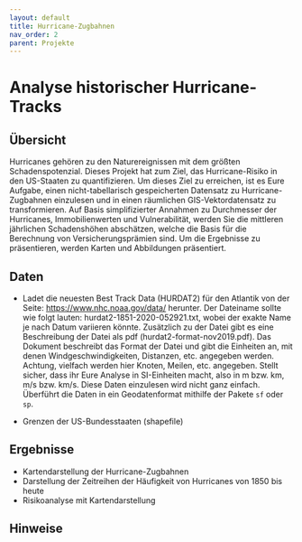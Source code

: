 ```yaml
---
layout: default
title: Hurricane-Zugbahnen
nav_order: 2
parent: Projekte
---
```


# Analyse historischer Hurricane-Tracks

## Übersicht

Hurricanes gehören zu den Naturereignissen mit dem größten Schadenspotenzial. Dieses Projekt hat zum Ziel, das Hurricane-Risiko in den US-Staaten zu quantifizieren. Um dieses Ziel zu erreichen, ist es Eure Aufgabe, einen nicht-tabellarisch gespeicherten Datensatz zu Hurricane-Zugbahnen einzulesen und in einen räumlichen GIS-Vektordatensatz zu transformieren. Auf Basis simplifizierter Annahmen zu Durchmesser der Hurricanes, Immobilienwerten und Vulnerabilität, werden Sie die mittleren jährlichen Schadenshöhen abschätzen, welche die Basis für die Berechnung von Versicherungsprämien sind. Um die Ergebnisse zu präsentieren, werden Karten und Abbildungen präsentiert. 

## Daten

- Ladet die neuesten Best Track Data (HURDAT2) für den Atlantik von der Seite: https://www.nhc.noaa.gov/data/ herunter. Der Dateiname sollte wie folgt lauten: hurdat2-1851-2020-052921.txt, wobei der exakte Name je nach Datum variieren könnte. Zusätzlich zu der Datei gibt es eine Beschreibung der Datei als pdf (hurdat2-format-nov2019.pdf). Das Dokument beschreibt das Format der Datei und gibt die Einheiten an, mit denen Windgeschwindigkeiten, Distanzen, etc. angegeben werden. Achtung, vielfach werden hier Knoten, Meilen, etc. angegeben. Stellt sicher, dass ihr Eure Analyse in SI-Einheiten macht, also in m bzw. km, m/s bzw. km/s. Diese Daten einzulesen wird nicht ganz einfach. Überführt die Daten in ein Geodatenformat mithilfe der Pakete `sf` oder `sp`.

- Grenzen der US-Bundesstaaten (shapefile)

## Ergebnisse

- Kartendarstellung der Hurricane-Zugbahnen
- Darstellung der Zeitreihen der Häufigkeit von Hurricanes von 1850 bis heute
- Risikoanalyse mit Kartendarstellung

## Hinweise


